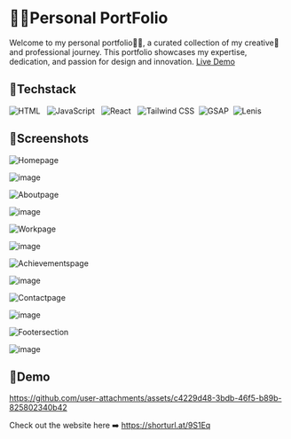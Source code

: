 
# 👨‍💻Personal PortFolio

Welcome to my personal portfolio👨‍💻, a curated collection of my creative🎨 and professional journey. This portfolio showcases my expertise, dedication, and passion for design and innovation. <a href="https://shorturl.at/9S1Eq" target="_blank">Live Demo</a>



## 📌Techstack
![HTML](https://img.shields.io/badge/HTML-E34F26?style=flat&logo=html5&logoColor=white) &nbsp; ![JavaScript](https://img.shields.io/badge/JavaScript-F7DF1E?style=flat&logo=javascript&logoColor=black) &nbsp; ![React](https://img.shields.io/badge/React-61DAFB?style=flat&logo=react&logoColor=black) &nbsp; ![Tailwind CSS](https://img.shields.io/badge/Tailwind_CSS-38B2AC?style=flat&logo=tailwindcss&logoColor=white) &nbsp;![GSAP](https://img.shields.io/badge/GSAP-React-brightgreen?style=flat&logo=greensock) &nbsp;![Lenis](https://img.shields.io/badge/Lenis-blue?style=flat&logo=react)




## 📌Screenshots

![Homepage](https://img.shields.io/badge/Home&nbsp;page-%230078D4?style=flat&colorB=%23A3E635)

![image](https://github.com/user-attachments/assets/014d83f3-494e-4551-b59e-6d2a222f9a9f)


![Aboutpage](https://img.shields.io/badge/About&nbsp;page-%230078D4?style=flat&colorB=%23A3E635)

![image](https://github.com/user-attachments/assets/32d67caf-9cfa-451e-a9c8-68d99b79e75f)


![Workpage](https://img.shields.io/badge/Work&nbsp;page-%230078D4?style=flat&colorB=%23A3E635)

![image](https://github.com/user-attachments/assets/29a0e0c7-899a-4736-aaf4-a10b16c66a4a)


![Achievementspage](https://img.shields.io/badge/Achievements&nbsp;&amp;&nbsp;Certifications&nbsp;page-%230078D4?style=flat&colorB=%23A3E635)

![image](https://github.com/user-attachments/assets/883e82e3-43ca-429b-974a-4ba96a62aaa1)

![Contactpage](https://img.shields.io/badge/Contact&nbsp;page-%230078D4?style=flat&colorB=%23A3E635)

![image](https://github.com/user-attachments/assets/ff33078c-a6a9-4425-a2dd-a7be429b2fab)


![Footersection](https://img.shields.io/badge/Footer&nbsp;section-%230078D4?style=flat&colorB=%23A3E635)

![image](https://github.com/user-attachments/assets/7bebd362-155d-4f79-9b48-25c399319d59)




## 📌Demo

https://github.com/user-attachments/assets/c4229d48-3bdb-46f5-b89b-825802340b42

Check out the website here ➡️ https://shorturl.at/9S1Eq
